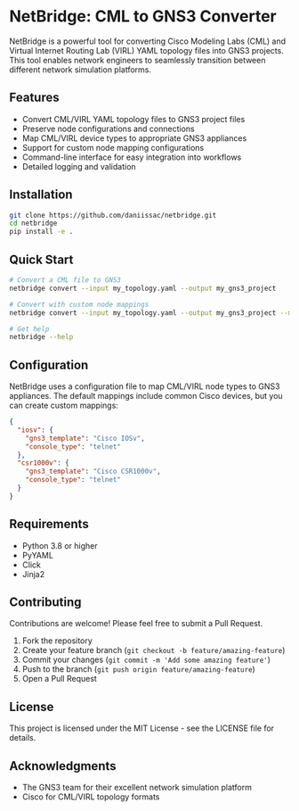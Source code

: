 # NetBridge: CML to GNS3 Converter

NetBridge is a powerful tool for converting Cisco Modeling Labs (CML) and Virtual Internet Routing Lab (VIRL) YAML topology files into GNS3 projects. This tool enables network engineers to seamlessly transition between different network simulation platforms.

## Features

- Convert CML/VIRL YAML topology files to GNS3 project files
- Preserve node configurations and connections
- Map CML/VIRL device types to appropriate GNS3 appliances
- Support for custom node mapping configurations
- Command-line interface for easy integration into workflows
- Detailed logging and validation

## Installation

```bash
git clone https://github.com/daniissac/netbridge.git
cd netbridge
pip install -e .
```

## Quick Start

```bash
# Convert a CML file to GNS3
netbridge convert --input my_topology.yaml --output my_gns3_project

# Convert with custom node mappings
netbridge convert --input my_topology.yaml --output my_gns3_project --mapping my_mappings.json

# Get help
netbridge --help
```

## Configuration

NetBridge uses a configuration file to map CML/VIRL node types to GNS3 appliances. The default mappings include common Cisco devices, but you can create custom mappings:

```json
{
  "iosv": {
    "gns3_template": "Cisco IOSv",
    "console_type": "telnet"
  },
  "csr1000v": {
    "gns3_template": "Cisco CSR1000v",
    "console_type": "telnet"
  }
}
```

## Requirements

- Python 3.8 or higher
- PyYAML
- Click
- Jinja2

## Contributing

Contributions are welcome! Please feel free to submit a Pull Request.

1. Fork the repository
2. Create your feature branch (`git checkout -b feature/amazing-feature`)
3. Commit your changes (`git commit -m 'Add some amazing feature'`)
4. Push to the branch (`git push origin feature/amazing-feature`)
5. Open a Pull Request

## License

This project is licensed under the MIT License - see the LICENSE file for details.

## Acknowledgments

- The GNS3 team for their excellent network simulation platform
- Cisco for CML/VIRL topology formats
